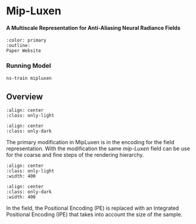 # Mip-Luxen

<h4>A Multiscale Representation for Anti-Aliasing Neural Radiance Fields</h4>

```{button-link} https://jonbarron.info/mipluxen/
:color: primary
:outline:
Paper Website
```

### Running Model

```bash
ns-train mipluxen
```

## Overview

```{image} imgs/mipluxen/models_mipluxen_pipeline-light.png
:align: center
:class: only-light
```

```{image} imgs/mipluxen/models_mipluxen_pipeline-dark.png
:align: center
:class: only-dark
```

The primary modification in MipLuxen is in the encoding for the field representation. With the modification the same _mip-Luxen_ field can be use for the coarse and fine steps of the rendering hierarchy.

```{image} imgs/mipluxen/models_mipluxen_field-light.png
:align: center
:class: only-light
:width: 400
```

```{image} imgs/mipluxen/models_mipluxen_field-dark.png
:align: center
:class: only-dark
:width: 400
```

In the field, the Positional Encoding (PE) is replaced with an Integrated Positional Encoding (IPE) that takes into account the size of the sample.
